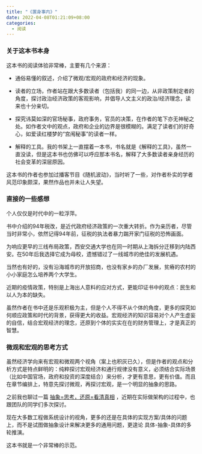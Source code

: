 ```yaml
---
title: "《置身事内》"
date: 2022-04-08T01:21:09+08:00
categories:
  - 阅读
---
```




### 关于这本书本身

这本书的阅读体验非常棒，主要有几个来源：

* 通俗易懂的叙述，介绍了微观/宏观的政府和经济的现象。

* 读者的立场，作者站在跟大多数读者（包括我）的同一边，从非政策制定者的角度，探讨政治经济政策的客观影响，并倡导人文主义的政治/经济理念，读来也十分亲切。
* 探究讳莫如深的官场秘事，政府事务，官员的决策，在作者的笔下亦无神秘之处。如作者文中的观点，政府和企业的边界是很模糊的。满足了读者们的好奇心，如爱读红楼梦的“宫闱秘事”的读者一样。
* 解释的工具。我的书架上一直摆着一本书，书名就是《解释的工具》，虽然一直没读，但是这本书也仿佛可以呼应那本书名，解释了大多数读者亲身经历的社会变革的深层原因。



这本书的作者也参加过播客节目《随机波动》，当时听了一些，对作者朴实的学者风范印象颇深，果然作品也并未让人失望。



### 直接的一些感想

个人仅仅是时代中的一粒浮萍。

书中介绍的94年税改，是近代政府经济政策的一次重大转折。作为亲历者，尽管当时非常小，依然记得94年前，征税的执法者暴力踹开家门征税的恐怖画面。

为响应更早的三线布局政策，西安交通大学也在同一时期从上海拆分迁移到内陆西安。在50年后我选择它成为母校，遗憾错过了一线城市的绝佳的发展机遇。

当然也有好的，没有沿海城市的开放招商，也没有家乡的办厂发展，贫瘠的农村的小小家庭怎么培养两个大学生。



近期的疫情政策，特别是上海出人意料的应对方式，更能印证书中的观点：民生和以人为本的缺失。

虽然作者在书中还是乐观积极为主，但是个人不得不从个体的角度，更多的探究如何顺应政策和时代的背景，获得更大的收益。宏观经济的知识容易对个人产生虚妄的自信，结合宏观经济的理念，还原到个体的实实在在的财务管理上，才是真正的智慧。



### 微观和宏观的思考方式

虽然经济学向来有宏观和微观两个视角（案上也积灰已久），但是作者的观点和分析方式是特点鲜明的：纯粹探讨宏观经济和通行规律没有意义，必须结合实际场景（比如中国官场，政府和投资的深度结合）来分析，才更有意思，更有价值。而且在章节编排上，特意先探讨微观，再探讨宏观，是一个明显的抽象的思路。

之前我也聊过一篇 [抽象=思考，还原=看清真相](https://run.halfbit.top/post/1108-%E6%8A%BD%E8%B1%A1%E6%80%9D%E8%80%83%E8%BF%98%E5%8E%9F%E7%9C%8B%E6%B8%85%E7%9C%9F%E7%9B%B8/) ，近期在实际做架构的过程中，也跟团队的同学们多次探讨。

现在大多数工程做系统设计的视角，更多的还是在具体的实现方案/具体的问题上，而不是试图做抽象设计来解决更多的通用问题，更遑论 具体-抽象-具体的多轮推演。

这本书就是一个非常棒的示范。





